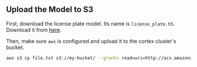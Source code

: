 ## Upload the Model to S3

First, download the license plate model. Its name is `license_plate.h5`. Download it from [here](https://www.dropbox.com/sh/4ltffycnzfeul01/AACe85GoIzlmjEnIhuh5JQPma?dl=0).

Then, make sure `aws` is configured and upload it to the cortex cluster's bucket.
```bash
aws s3 cp file.txt s3://my-bucket/ --grants read=uri=http://acs.amazonaws.com/groups/global/AllUsers full=emailaddress=user@example.com
```